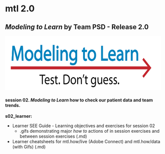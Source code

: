 # mtl 2.0
## *Modeling to Learn* by Team PSD - Release 2.0

<img src = "https://github.com/lzim/teampsd/blob/master/resources/logos/mtl_testdontguess_sm.png"
     height = "175" width = "650">  

#### session 02. *Modeling to Learn* how to check our **patient data** and **team trends.**

**s02_learner:** 
  + Learner SEE Guide - Learning objectives and exercises for session 02 
    + .gifs demonstrating major *how to* actions of in session exercises and between session exercises (.md)
  + Learner cheatsheets for mtl.how/live (Adobe Connect) and mtl.how/data (with Gifs) (.md)
